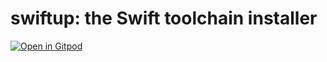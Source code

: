 # swiftup: the Swift toolchain installer

[![Open in Gitpod](https://gitpod.io/button/open-in-gitpod.svg)](https://gitpod.io/#https://github.com/moaible/swiftup)
